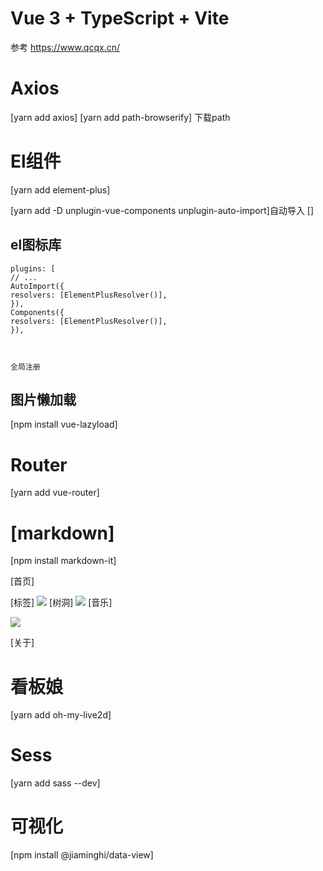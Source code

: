 # Vue 3 + TypeScript + Vite
参考
https://www.qcqx.cn/
# Axios 
[yarn add axios]
[yarn add path-browserify] 下载path
# El组件
[yarn add element-plus]

[yarn add -D unplugin-vue-components unplugin-auto-import]自动导入
[]

## el图标库


``` 
plugins: [
// ...
AutoImport({
resolvers: [ElementPlusResolver()],
}),
Components({
resolvers: [ElementPlusResolver()],
}),



```
```全局注册```
##  图片懒加载
[npm install vue-lazyload]
# Router
[yarn add vue-router]

# [markdown]
[npm install markdown-it]

[首页]

[标签]
<img src="https://typora-forlogen.oss-cn-shenzhen.aliyuncs.com/img/20200713112834.png"/>
[树洞]
<img src="./ui/树洞.png">
[音乐]

<img src="./ui/image.png">



[关于]


# 看板娘
[yarn add oh-my-live2d]


# Sess

[yarn add sass --dev]


# 可视化
[npm install @jiaminghi/data-view]




